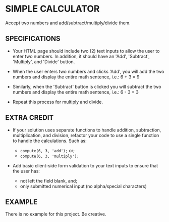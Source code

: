 # SIMPLE CALCULATOR
Accept two numbers and add/subtract/multiply/divide them.

## SPECIFICATIONS
  * Your HTML page should include two (2) text inputs to allow the user to enter two numbers. In addition, it should have an 'Add', 'Subtract', 'Multiply', and 'Divide' button.

  * When the user enters two numbers and clicks 'Add', you will add the two numbers and display the entire math sentence, i.e.: 6 + 3 = 9

  * Similarly, when the 'Subtract' button is clicked you will subtract the two numbers and display the entire math sentence, i.e.: 6 - 3 = 3

  * Repeat this process for multiply and divide.

## EXTRA CREDIT
  * If your solution uses separate functions to handle addition, subtraction, multiplication, and division, refactor your code to use a single function to handle the calculations. Such as:

      - `compute(6, 3, 'add');` or;
      - `compute(6, 3, 'multiply');`

  * Add basic client-side form validation to your text inputs to ensure that the user has:

      - not left the field blank, and;
      - only submitted numerical input (no alpha/special characters)

## EXAMPLE
There is no example for this project. Be creative.
